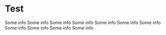 # Test
Some info
Some info
Some info 
Some info
Some info
Some info
Some info
Some info
Some info
Some info
Some info
